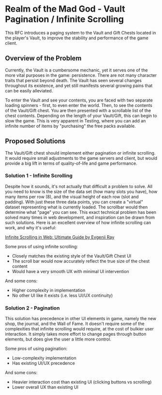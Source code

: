 # Realm of the Mad God - Vault Pagination / Infinite Scrolling #

This RFC introduces a paging system to the Vault and Gift Chests located in the
player's Vault, to improve the stability and performance of the game client.

## Overview of the Problem

Currently, the Vault is a cumbersome mechanic, yet it serves one of the more
vital purposes in the game: persistence. There are not many character traits
that persist beyond death. The Vault has seen several changes throughout its
existence, and yet still manifests several growing pains that can be easily
alleviated.

To enter the Vault and see your contents, you are faced with two separate
loading spinners - first, to even enter the world. Then, to see the contents of
the Vault/Gift chest. You are then presented with a scrollable list of the chest
contents. Depending on the length of your Vault/Gift, this can begin to slow the
game. This is very apparent in Testing, where you can add an infinite number of
items by "purchasing" the free packs available.

## Proposed Solutions

The Vault/Gift chest should implement either pagination or infinite scrolling.
It would require small adjustments to the game servers and client, but would
provide a big lift in terms of quality-of-life and game performance.

### Solution 1 - Infinite Scrolling

Despite how it sounds, it's not actually that difficult a problem to solve. All
you need to know is the size of the data set (how many slots you have), how many
items per row (8), and the visual height of each row (slot and padding). With
just these three data points, you can create a "virtual" dataset representing
what is currently loaded. The scrollbar would then determine what "page" you can
see. This exact technical problem has been solved many times in web development,
and inspiration can be drawn from such solutions. Here is an excellent overview
of how infinite scrolling can work, and why it's useful:

[Infinite Scrolling in Web: Ultimate Guide by Evgenii Ray](https://evgeniiray.medium.com/infinite-scrolling-in-web-ultimate-guide-b698124b3172)

Some pros of using infinite scrolling:
- Closely matches the existing style of the Vault/Gift Chest UI
- The scroll bar would now accurately reflect the true size of the chest content
- Would have a very smooth UX with minimal UI intervention

And some cons:
- Higher complexity in implementation
- No other UI like it exists (i.e. less UI/UX continuity)

### Solution 2 - Pagination

This solution has precedence in other UI elements in game, namely the new shop,
the journal, and the Wall of Fame. It doesn't require some of the complexities
that infinite scrolling would require, at the cost of bulkier user interaction.
It simply takes more effort to change pages through button elements, but does
give the user a little more control.

Some pros of using pagination:
- Low-complexity implementation
- Has existing UI/UX precedence

And some cons:
- Heavier interaction cost than existing UI (clicking buttons vs scrolling)
- Lower overall UX than existing UI